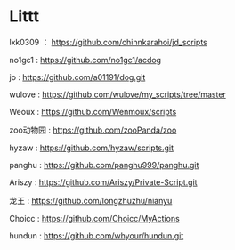 # Littt

lxk0309 ： https://github.com/chinnkarahoi/jd_scripts

no1gc1 : https://github.com/no1gc1/acdog

jo : https://github.com/a01191/dog.git

wulove : https://github.com/wulove/my_scripts/tree/master

Weoux : https://github.com/Wenmoux/scripts

zoo动物园 : https://github.com/zooPanda/zoo

hyzaw : https://github.com/hyzaw/scripts.git

panghu : https://github.com/panghu999/panghu.git

Ariszy : https://github.com/Ariszy/Private-Script.git

龙王 : https://github.com/longzhuzhu/nianyu

Choicc : https://github.com/Choicc/MyActions

hundun : https://github.com/whyour/hundun.git
